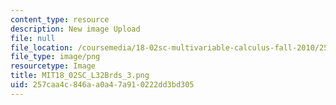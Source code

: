 ```yaml
---
content_type: resource
description: New image Upload
file: null
file_location: /coursemedia/18-02sc-multivariable-calculus-fall-2010/257caa4c846aa0a47a910222dd3bd305_MIT18_02SC_L32Brds_3.png
file_type: image/png
resourcetype: Image
title: MIT18_02SC_L32Brds_3.png
uid: 257caa4c-846a-a0a4-7a91-0222dd3bd305
---
```

